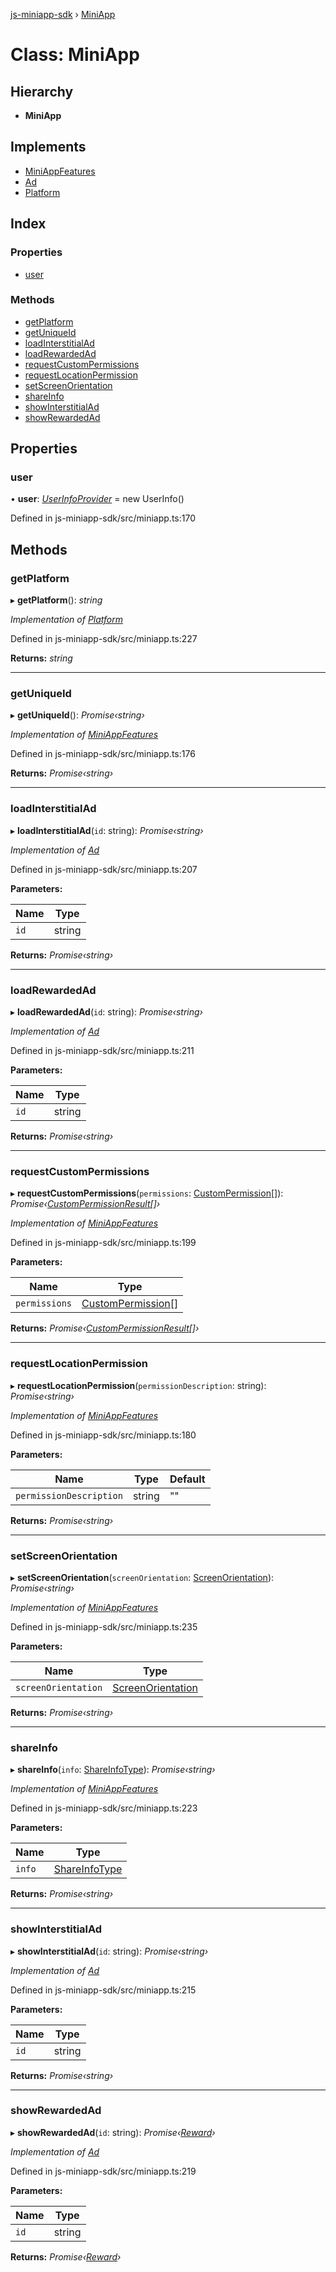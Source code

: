 [js-miniapp-sdk](../README.md) › [MiniApp](miniapp.md)

# Class: MiniApp

## Hierarchy

* **MiniApp**

## Implements

* [MiniAppFeatures](../interfaces/miniappfeatures.md)
* [Ad](../interfaces/ad.md)
* [Platform](../interfaces/platform.md)

## Index

### Properties

* [user](miniapp.md#user)

### Methods

* [getPlatform](miniapp.md#getplatform)
* [getUniqueId](miniapp.md#getuniqueid)
* [loadInterstitialAd](miniapp.md#loadinterstitialad)
* [loadRewardedAd](miniapp.md#loadrewardedad)
* [requestCustomPermissions](miniapp.md#requestcustompermissions)
* [requestLocationPermission](miniapp.md#requestlocationpermission)
* [setScreenOrientation](miniapp.md#setscreenorientation)
* [shareInfo](miniapp.md#shareinfo)
* [showInterstitialAd](miniapp.md#showinterstitialad)
* [showRewardedAd](miniapp.md#showrewardedad)

## Properties

###  user

• **user**: *[UserInfoProvider](../interfaces/userinfoprovider.md)* = new UserInfo()

Defined in js-miniapp-sdk/src/miniapp.ts:170

## Methods

###  getPlatform

▸ **getPlatform**(): *string*

*Implementation of [Platform](../interfaces/platform.md)*

Defined in js-miniapp-sdk/src/miniapp.ts:227

**Returns:** *string*

___

###  getUniqueId

▸ **getUniqueId**(): *Promise‹string›*

*Implementation of [MiniAppFeatures](../interfaces/miniappfeatures.md)*

Defined in js-miniapp-sdk/src/miniapp.ts:176

**Returns:** *Promise‹string›*

___

###  loadInterstitialAd

▸ **loadInterstitialAd**(`id`: string): *Promise‹string›*

*Implementation of [Ad](../interfaces/ad.md)*

Defined in js-miniapp-sdk/src/miniapp.ts:207

**Parameters:**

Name | Type |
------ | ------ |
`id` | string |

**Returns:** *Promise‹string›*

___

###  loadRewardedAd

▸ **loadRewardedAd**(`id`: string): *Promise‹string›*

*Implementation of [Ad](../interfaces/ad.md)*

Defined in js-miniapp-sdk/src/miniapp.ts:211

**Parameters:**

Name | Type |
------ | ------ |
`id` | string |

**Returns:** *Promise‹string›*

___

###  requestCustomPermissions

▸ **requestCustomPermissions**(`permissions`: [CustomPermission](../interfaces/custompermission.md)[]): *Promise‹[CustomPermissionResult](../interfaces/custompermissionresult.md)[]›*

*Implementation of [MiniAppFeatures](../interfaces/miniappfeatures.md)*

Defined in js-miniapp-sdk/src/miniapp.ts:199

**Parameters:**

Name | Type |
------ | ------ |
`permissions` | [CustomPermission](../interfaces/custompermission.md)[] |

**Returns:** *Promise‹[CustomPermissionResult](../interfaces/custompermissionresult.md)[]›*

___

###  requestLocationPermission

▸ **requestLocationPermission**(`permissionDescription`: string): *Promise‹string›*

*Implementation of [MiniAppFeatures](../interfaces/miniappfeatures.md)*

Defined in js-miniapp-sdk/src/miniapp.ts:180

**Parameters:**

Name | Type | Default |
------ | ------ | ------ |
`permissionDescription` | string | "" |

**Returns:** *Promise‹string›*

___

###  setScreenOrientation

▸ **setScreenOrientation**(`screenOrientation`: [ScreenOrientation](../enums/screenorientation.md)): *Promise‹string›*

*Implementation of [MiniAppFeatures](../interfaces/miniappfeatures.md)*

Defined in js-miniapp-sdk/src/miniapp.ts:235

**Parameters:**

Name | Type |
------ | ------ |
`screenOrientation` | [ScreenOrientation](../enums/screenorientation.md) |

**Returns:** *Promise‹string›*

___

###  shareInfo

▸ **shareInfo**(`info`: [ShareInfoType](../interfaces/shareinfotype.md)): *Promise‹string›*

*Implementation of [MiniAppFeatures](../interfaces/miniappfeatures.md)*

Defined in js-miniapp-sdk/src/miniapp.ts:223

**Parameters:**

Name | Type |
------ | ------ |
`info` | [ShareInfoType](../interfaces/shareinfotype.md) |

**Returns:** *Promise‹string›*

___

###  showInterstitialAd

▸ **showInterstitialAd**(`id`: string): *Promise‹string›*

*Implementation of [Ad](../interfaces/ad.md)*

Defined in js-miniapp-sdk/src/miniapp.ts:215

**Parameters:**

Name | Type |
------ | ------ |
`id` | string |

**Returns:** *Promise‹string›*

___

###  showRewardedAd

▸ **showRewardedAd**(`id`: string): *Promise‹[Reward](../interfaces/reward.md)›*

*Implementation of [Ad](../interfaces/ad.md)*

Defined in js-miniapp-sdk/src/miniapp.ts:219

**Parameters:**

Name | Type |
------ | ------ |
`id` | string |

**Returns:** *Promise‹[Reward](../interfaces/reward.md)›*
